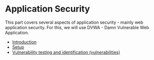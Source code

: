 # Application Security

This part covers several aspects of application security - mainly web application security. For this, we will use DVWA - Damn Vulnerable Web Application.

* [Introduction](dvwa/intro.md)
* [Setup](setup.md)
* [Vulnerability testing and identification (vulnerabilities)](dvwa/vulnerabilities.md) 
  